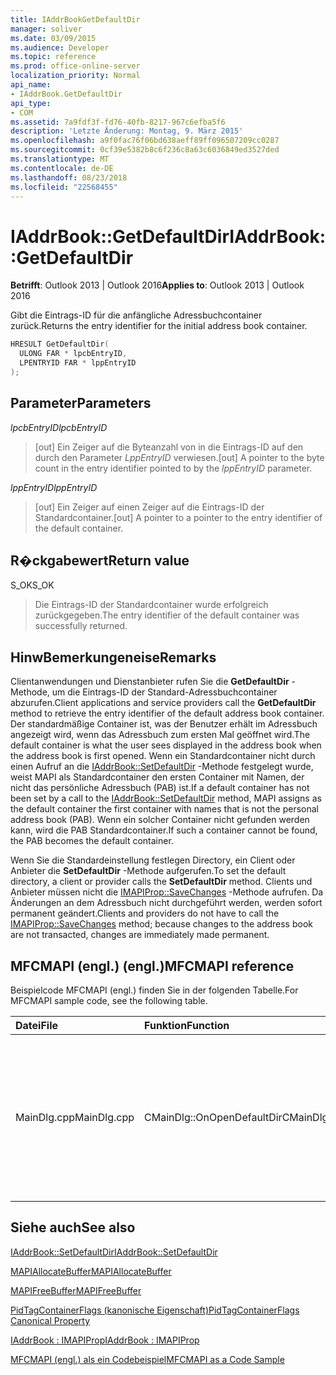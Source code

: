 ```yaml
---
title: IAddrBookGetDefaultDir
manager: soliver
ms.date: 03/09/2015
ms.audience: Developer
ms.topic: reference
ms.prod: office-online-server
localization_priority: Normal
api_name:
- IAddrBook.GetDefaultDir
api_type:
- COM
ms.assetid: 7a9fdf3f-fd76-40fb-8217-967c6efba5f6
description: 'Letzte Änderung: Montag, 9. März 2015'
ms.openlocfilehash: a9f0fac76f06bd638aeff89ff096507209cc0287
ms.sourcegitcommit: 0cf39e5382b8c6f236c8a63c6036849ed3527ded
ms.translationtype: MT
ms.contentlocale: de-DE
ms.lasthandoff: 08/23/2018
ms.locfileid: "22568455"
---
```

# <a name="iaddrbookgetdefaultdir"></a><span data-ttu-id="94977-103">IAddrBook::GetDefaultDir</span><span class="sxs-lookup"><span data-stu-id="94977-103">IAddrBook::GetDefaultDir</span></span>

  
  
<span data-ttu-id="94977-104">**Betrifft**: Outlook 2013 | Outlook 2016</span><span class="sxs-lookup"><span data-stu-id="94977-104">**Applies to**: Outlook 2013 | Outlook 2016</span></span> 
  
<span data-ttu-id="94977-105">Gibt die Eintrags-ID für die anfängliche Adressbuchcontainer zurück.</span><span class="sxs-lookup"><span data-stu-id="94977-105">Returns the entry identifier for the initial address book container.</span></span>
  
```cpp
HRESULT GetDefaultDir(
  ULONG FAR * lpcbEntryID,
  LPENTRYID FAR * lppEntryID
);
```

## <a name="parameters"></a><span data-ttu-id="94977-106">Parameter</span><span class="sxs-lookup"><span data-stu-id="94977-106">Parameters</span></span>

 <span data-ttu-id="94977-107">_lpcbEntryID_</span><span class="sxs-lookup"><span data-stu-id="94977-107">_lpcbEntryID_</span></span>
  
> <span data-ttu-id="94977-108">[out] Ein Zeiger auf die Byteanzahl von in die Eintrags-ID auf den durch den Parameter _LppEntryID_ verwiesen.</span><span class="sxs-lookup"><span data-stu-id="94977-108">[out] A pointer to the byte count in the entry identifier pointed to by the  _lppEntryID_ parameter.</span></span> 
    
 <span data-ttu-id="94977-109">_lppEntryID_</span><span class="sxs-lookup"><span data-stu-id="94977-109">_lppEntryID_</span></span>
  
> <span data-ttu-id="94977-110">[out] Ein Zeiger auf einen Zeiger auf die Eintrags-ID der Standardcontainer.</span><span class="sxs-lookup"><span data-stu-id="94977-110">[out] A pointer to a pointer to the entry identifier of the default container.</span></span>
    
## <a name="return-value"></a><span data-ttu-id="94977-111">R�ckgabewert</span><span class="sxs-lookup"><span data-stu-id="94977-111">Return value</span></span>

<span data-ttu-id="94977-112">S_OK</span><span class="sxs-lookup"><span data-stu-id="94977-112">S_OK</span></span> 
  
> <span data-ttu-id="94977-113">Die Eintrags-ID der Standardcontainer wurde erfolgreich zurückgegeben.</span><span class="sxs-lookup"><span data-stu-id="94977-113">The entry identifier of the default container was successfully returned.</span></span>
    
## <a name="remarks"></a><span data-ttu-id="94977-114">HinwBemerkungeneise</span><span class="sxs-lookup"><span data-stu-id="94977-114">Remarks</span></span>

<span data-ttu-id="94977-115">Clientanwendungen und Dienstanbieter rufen Sie die **GetDefaultDir** -Methode, um die Eintrags-ID der Standard-Adressbuchcontainer abzurufen.</span><span class="sxs-lookup"><span data-stu-id="94977-115">Client applications and service providers call the **GetDefaultDir** method to retrieve the entry identifier of the default address book container.</span></span> <span data-ttu-id="94977-116">Der standardmäßige Container ist, was der Benutzer erhält im Adressbuch angezeigt wird, wenn das Adressbuch zum ersten Mal geöffnet wird.</span><span class="sxs-lookup"><span data-stu-id="94977-116">The default container is what the user sees displayed in the address book when the address book is first opened.</span></span> <span data-ttu-id="94977-117">Wenn ein Standardcontainer nicht durch einen Aufruf an die [IAddrBook::SetDefaultDir](iaddrbook-setdefaultdir.md) -Methode festgelegt wurde, weist MAPI als Standardcontainer den ersten Container mit Namen, der nicht das persönliche Adressbuch (PAB) ist.</span><span class="sxs-lookup"><span data-stu-id="94977-117">If a default container has not been set by a call to the [IAddrBook::SetDefaultDir](iaddrbook-setdefaultdir.md) method, MAPI assigns as the default container the first container with names that is not the personal address book (PAB).</span></span> <span data-ttu-id="94977-118">Wenn ein solcher Container nicht gefunden werden kann, wird die PAB Standardcontainer.</span><span class="sxs-lookup"><span data-stu-id="94977-118">If such a container cannot be found, the PAB becomes the default container.</span></span> 
  
<span data-ttu-id="94977-119">Wenn Sie die Standardeinstellung festlegen Directory, ein Client oder Anbieter die **SetDefaultDir** -Methode aufgerufen.</span><span class="sxs-lookup"><span data-stu-id="94977-119">To set the default directory, a client or provider calls the **SetDefaultDir** method.</span></span> <span data-ttu-id="94977-120">Clients und Anbieter müssen nicht die [IMAPIProp::SaveChanges](imapiprop-savechanges.md) -Methode aufrufen. Da Änderungen an dem Adressbuch nicht durchgeführt werden, werden sofort permanent geändert.</span><span class="sxs-lookup"><span data-stu-id="94977-120">Clients and providers do not have to call the [IMAPIProp::SaveChanges](imapiprop-savechanges.md) method; because changes to the address book are not transacted, changes are immediately made permanent.</span></span> 
  
## <a name="mfcmapi-reference"></a><span data-ttu-id="94977-121">MFCMAPI (engl.) (engl.)</span><span class="sxs-lookup"><span data-stu-id="94977-121">MFCMAPI reference</span></span>

<span data-ttu-id="94977-122">Beispielcode MFCMAPI (engl.) finden Sie in der folgenden Tabelle.</span><span class="sxs-lookup"><span data-stu-id="94977-122">For MFCMAPI sample code, see the following table.</span></span>
  
|<span data-ttu-id="94977-123">**Datei**</span><span class="sxs-lookup"><span data-stu-id="94977-123">**File**</span></span>|<span data-ttu-id="94977-124">**Funktion**</span><span class="sxs-lookup"><span data-stu-id="94977-124">**Function**</span></span>|<span data-ttu-id="94977-125">**Comment**</span><span class="sxs-lookup"><span data-stu-id="94977-125">**Comment**</span></span>|
|:-----|:-----|:-----|
|<span data-ttu-id="94977-126">MainDlg.cpp</span><span class="sxs-lookup"><span data-stu-id="94977-126">MainDlg.cpp</span></span>  <br/> |<span data-ttu-id="94977-127">CMainDlg::OnOpenDefaultDir</span><span class="sxs-lookup"><span data-stu-id="94977-127">CMainDlg::OnOpenDefaultDir</span></span>  <br/> |<span data-ttu-id="94977-128">MFCMAPI (engl.) verwendet die **GetDefaultDir** -Methode, um die ID für die Standard-Adressbuchcontainer erhalten.</span><span class="sxs-lookup"><span data-stu-id="94977-128">MFCMAPI uses the **GetDefaultDir** method to get the ID for the default address book container.</span></span>  <br/> |
   
## <a name="see-also"></a><span data-ttu-id="94977-129">Siehe auch</span><span class="sxs-lookup"><span data-stu-id="94977-129">See also</span></span>



[<span data-ttu-id="94977-130">IAddrBook::SetDefaultDir</span><span class="sxs-lookup"><span data-stu-id="94977-130">IAddrBook::SetDefaultDir</span></span>](iaddrbook-setdefaultdir.md)
  
[<span data-ttu-id="94977-131">MAPIAllocateBuffer</span><span class="sxs-lookup"><span data-stu-id="94977-131">MAPIAllocateBuffer</span></span>](mapiallocatebuffer.md)
  
[<span data-ttu-id="94977-132">MAPIFreeBuffer</span><span class="sxs-lookup"><span data-stu-id="94977-132">MAPIFreeBuffer</span></span>](mapifreebuffer.md)
  
[<span data-ttu-id="94977-133">PidTagContainerFlags (kanonische Eigenschaft)</span><span class="sxs-lookup"><span data-stu-id="94977-133">PidTagContainerFlags Canonical Property</span></span>](pidtagcontainerflags-canonical-property.md)
  
[<span data-ttu-id="94977-134">IAddrBook : IMAPIProp</span><span class="sxs-lookup"><span data-stu-id="94977-134">IAddrBook : IMAPIProp</span></span>](iaddrbookimapiprop.md)


[<span data-ttu-id="94977-135">MFCMAPI (engl.) als ein Codebeispiel</span><span class="sxs-lookup"><span data-stu-id="94977-135">MFCMAPI as a Code Sample</span></span>](mfcmapi-as-a-code-sample.md)


